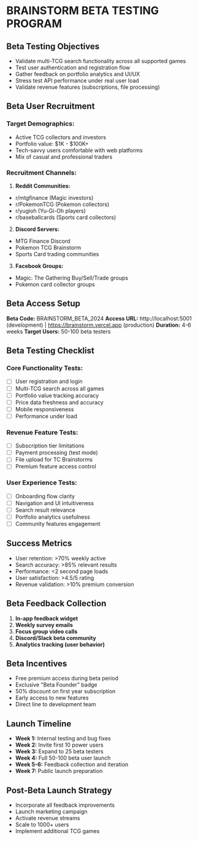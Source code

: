 ﻿#  BRAINSTORM BETA TESTING PROGRAM

##  Beta Testing Objectives
- Validate multi-TCG search functionality across all supported games
- Test user authentication and registration flow
- Gather feedback on portfolio analytics and UI/UX
- Stress test API performance under real user load
- Validate revenue features (subscriptions, file processing)

##  Beta User Recruitment
### Target Demographics:
- Active TCG collectors and investors
- Portfolio value: $1K - $100K+
- Tech-savvy users comfortable with web platforms
- Mix of casual and professional traders

### Recruitment Channels:
1. **Reddit Communities:**
  - r/mtgfinance (Magic investors)
  - r/PokemonTCG (Pokemon collectors)
  - r/yugioh (Yu-Gi-Oh players)
  - r/baseballcards (Sports card collectors)

2. **Discord Servers:**
  - MTG Finance Discord
  - Pokemon TCG Brainstorm
  - Sports Card trading communities

3. **Facebook Groups:**
  - Magic: The Gathering Buy/Sell/Trade groups
  - Pokemon card collector groups

##  Beta Access Setup
**Beta Code:** BRAINSTORM_BETA_2024
**Access URL:** http://localhost:5001 (development) | https://brainstorm.vercel.app (production)
**Duration:** 4-6 weeks
**Target Users:** 50-100 beta testers

##  Beta Testing Checklist

### Core Functionality Tests:
- [ ] User registration and login
- [ ] Multi-TCG search across all games
- [ ] Portfolio value tracking accuracy
- [ ] Price data freshness and accuracy
- [ ] Mobile responsiveness
- [ ] Performance under load

### Revenue Feature Tests:
- [ ] Subscription tier limitations
- [ ] Payment processing (test mode)
- [ ] File upload for TC Brainstorms
- [ ] Premium feature access control

### User Experience Tests:
- [ ] Onboarding flow clarity
- [ ] Navigation and UI intuitiveness
- [ ] Search result relevance
- [ ] Portfolio analytics usefulness
- [ ] Community features engagement

##  Success Metrics
- User retention: >70% weekly active
- Search accuracy: >85% relevant results
- Performance: <2 second page loads
- User satisfaction: >4.5/5 rating
- Revenue validation: >10% premium conversion

##  Beta Feedback Collection
1. **In-app feedback widget**
2. **Weekly survey emails**
3. **Focus group video calls**
4. **Discord/Slack beta community**
5. **Analytics tracking (user behavior)**

##  Beta Incentives
- Free premium access during beta period
- Exclusive "Beta Founder" badge
- 50% discount on first year subscription
- Early access to new features
- Direct line to development team

##  Launch Timeline
- **Week 1:** Internal testing and bug fixes
- **Week 2:** Invite first 10 power users
- **Week 3:** Expand to 25 beta testers
- **Week 4:** Full 50-100 beta user launch
- **Week 5-6:** Feedback collection and iteration
- **Week 7:** Public launch preparation

##  Post-Beta Launch Strategy
- Incorporate all feedback improvements
- Launch marketing campaign
- Activate revenue streams
- Scale to 1000+ users
- Implement additional TCG games


